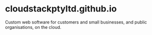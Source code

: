 # cloudstackptyltd.github.io

Custom web software for customers and small businesses, and public organisations, on the cloud. 
